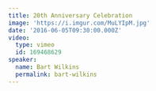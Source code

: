 ```yaml
---
title: 20th Anniversary Celebration
image: 'https://i.imgur.com/MuLYIpM.jpg'
date: '2016-06-05T09:30:00.000Z'
video:
  type: vimeo
  id: 169468629
speaker:
  name: Bart Wilkins
  permalink: bart-wilkins
---
```


